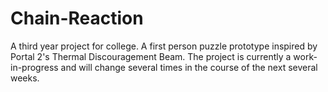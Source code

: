 # Chain-Reaction
A third year project for college. A first person puzzle prototype inspired by Portal 2's Thermal Discouragement Beam. The project is currently a work-in-progress and will change several times in the course of the next several weeks.
